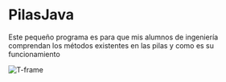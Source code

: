 # PilasJava
Este pequeño programa es para que mis alumnos de ingeniería comprendan los métodos existentes en las pilas y como es su funcionamiento


  ![T-frame](https://user-images.githubusercontent.com/92198848/197362368-6117432f-9ce7-4f21-92b7-7dcd161a80b4.png)

